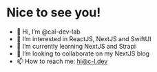# Nice to see you!
- 👋 Hi, I’m @cal-dev-lab
- 👀 I’m interested in ReactJS, NextJS and SwiftUI
- 🌱 I’m currently learning NextJS and Strapi
- 💞️ I’m looking to collaborate on my NextJS blog
- 📫 How to reach me: hi@c-l.dev

<!---
cal-dev-lab/cal-dev-lab is a ✨ special ✨ repository because its `README.md` (this file) appears on your GitHub profile.
You can click the Preview link to take a look at your changes.
--->
